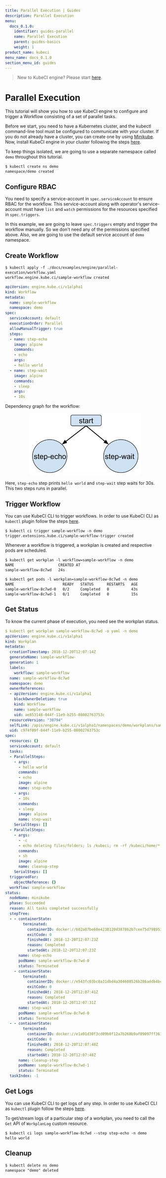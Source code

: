 ```yaml
---
title: Parallel Execution | Guides
description: Parallel Execution
menu:
  docs_0.1.0:
    identifier: guides-parallel
    name: Parallel Execution
    parent: guides-basics
    weight: 1
product_name: kubeci
menu_name: docs_0.1.0
section_menu_id: guides
---
```


> New to KubeCI engine? Please start [here](/docs/concepts/README.md).

# Parallel Execution

This tutorial will show you how to use KubeCI engine to configure and trigger a Workflow consisting of a set of parallel tasks.

Before we start, you need to have a Kubernetes cluster, and the kubectl command-line tool must be configured to communicate with your cluster. If you do not already have a cluster, you can create one by using [Minikube](https://github.com/kubernetes/minikube). Now, install KubeCI engine in your cluster following the steps [here](/docs/setup/engine/install.md).

To keep things isolated, we are going to use a separate namespace called `demo` throughout this tutorial.

```console
$ kubectl create ns demo
namespace/demo created
```

## Configure RBAC

You need to specify a service-account in `spec.serviceAccount` to ensure RBAC for the workflow. This service-account along with operator's service-account must have `list` and `watch` permissions for the resources specified in `spec.triggers`.

In this example, we are going to leave `spec.triggers` empty and trigger the workflow manually. So we don't need any of the permissions specified above. Also, we are going to use the default service account of `demo` namespace.

## Create Workflow

```console
$ kubectl apply -f ./docs/examples/engine/parallel-execution/workflow.yaml
workflow.engine.kube.ci/sample-workflow created
```

```yaml
apiVersion: engine.kube.ci/v1alpha1
kind: Workflow
metadata:
  name: sample-workflow
  namespace: demo
spec:
  serviceAccount: default
  executionOrder: Parallel
  allowManualTrigger: true
  steps:
  - name: step-echo
    image: alpine
    commands:
    - echo
    args:
    - hello world
  - name: step-wait
    image: alpine
    commands:
    - sleep
    args:
    - 10s
```

Dependency graph for the workflow:

<p align="center">
  <img alt="Parallel Execution" height="200px" src="/docs/examples/engine/parallel-execution/parallel-execution.svg">
</p>

Here, `step-echo` step prints `hello world` and `step-wait` step waits for 30s. This two steps runs in parallel.

## Trigger Workflow

You can use KubeCI CLI to trigger workflows. In order to use KubeCI CLI as `kubectl` plugin follow the steps [here](/docs/setup/cli/install.md).

```console
$ kubectl ci trigger sample-workflow -n demo
trigger.extensions.kube.ci/sample-workflow-trigger created
```

Whenever a workflow is triggered, a workplan is created and respective pods are scheduled.

```console
$ kubectl get workplan -l workflow=sample-workflow -n demo
NAME                    CREATED AT
sample-workflow-8c7wd   24s
```

```console
$ kubectl get pods -l workplan=sample-workflow-8c7wd -n demo
NAME                      READY   STATUS      RESTARTS   AGE
sample-workflow-8c7wd-0   0/2     Completed   0          43s
sample-workflow-8c7wd-1   0/1     Completed   0          15s
```

## Get Status

To know the current phase of execution, you need see the workplan status.

```yaml
$ kubectl get workplan sample-workflow-8c7wd -o yaml -n demo
apiVersion: engine.kube.ci/v1alpha1
kind: Workplan
metadata:
  creationTimestamp: 2018-12-20T12:07:14Z
  generateName: sample-workflow-
  generation: 1
  labels:
    workflow: sample-workflow
  name: sample-workflow-8c7wd
  namespace: demo
  ownerReferences:
  - apiVersion: engine.kube.ci/v1alpha1
    blockOwnerDeletion: true
    kind: Workflow
    name: sample-workflow
    uid: ae853148-044f-11e9-b255-08002763753c
  resourceVersion: "38794"
  selfLink: /apis/engine.kube.ci/v1alpha1/namespaces/demo/workplans/sample-workflow-8c7wd
  uid: c974f09f-044f-11e9-b255-08002763753c
spec:
  resources: {}
  serviceAccount: default
  tasks:
  - ParallelSteps:
    - args:
      - hello world
      commands:
      - echo
      image: alpine
      name: step-echo
    - args:
      - 10s
      commands:
      - sleep
      image: alpine
      name: step-wait
    SerialSteps: []
  - ParallelSteps:
    - args:
      - -c
      - echo deleting files/folders; ls /kubeci; rm -rf /kubeci/home/*; rm -rf /kubeci/workspace/*
      commands:
      - sh
      image: alpine
      name: cleanup-step
    SerialSteps: []
  triggeredFor:
    objectReference: {}
  workflow: sample-workflow
status:
  nodeName: minikube
  phase: Succeeded
  reason: All tasks completed successfully
  stepTree:
  - - containerState:
        terminated:
          containerID: docker://602a87be60e4238120d387862b7cee75d798953878a6f85fe04b2ac4422d9ca9
          exitCode: 0
          finishedAt: 2018-12-20T12:07:23Z
          reason: Completed
          startedAt: 2018-12-20T12:07:23Z
      name: step-echo
      podName: sample-workflow-8c7wd-0
      status: Terminated
    - containerState:
        terminated:
          containerID: docker://e543fc03bc8a31dbd4a304608526b286addb4bc2d4214159686d7c48c58e9893
          exitCode: 0
          finishedAt: 2018-12-20T12:07:41Z
          reason: Completed
          startedAt: 2018-12-20T12:07:31Z
      name: step-wait
      podName: sample-workflow-8c7wd-0
      status: Terminated
  - - containerState:
        terminated:
          containerID: docker://e1a91d30f3cd09b0f12a7b268b9af09097ff361511880167b88bf64cf95df285
          exitCode: 0
          finishedAt: 2018-12-20T12:07:48Z
          reason: Completed
          startedAt: 2018-12-20T12:07:48Z
      name: cleanup-step
      podName: sample-workflow-8c7wd-1
      status: Terminated
  taskIndex: -1
```

## Get Logs

You can use KubeCI CLI to get logs of any step. In order to use KubeCI CLI as `kubectl` plugin follow the steps [here](/docs/setup/cli/install.md).

To get/stream logs of a particular step of a workplan, you need to call the `Get` API of `WorkplanLog` custom resource.

```console
$ kubectl ci logs sample-workflow-8c7wd --step step-echo -n demo
hello world
```

## Cleanup

```console
$ kubectl delete ns demo
namespace "demo" deleted
```
